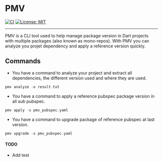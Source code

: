 # PMV

[![CI](https://github.com/Chonli/pmv/actions/workflows/publish_test.yaml/badge.svg)](https://github.com/Chonli/pmv/actions/workflows/publish_test.yaml)  [![License: MIT](https://img.shields.io/badge/license-MIT-purple.svg)](https://opensource.org/licenses/MIT)

---

PMV is a CLI tool used to help manage package version in Dart projects with multiple packages (also known as mono-repos). With PMV you can analyze you projet dependency and apply a reference version quickly. 

## Commands
- You have a command to analyze your project and extract all dependencies, the different version used and where they are used.
```dart
pmv analyze -o result.txt
```
- You have a command to apply a reference pubspec package version in all sub pubspec.
```dart
pmv apply -s pmv_pubspec.yaml
```

- You have a command to upgrade package of reference pubspec at last version.
```dart
pmv upgrade -s pmv_pubspec.yaml
```

#### TODO
- Add test
